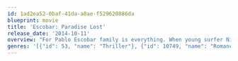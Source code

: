 ```yaml
---
id: 1ad2ea52-0baf-41da-a8ae-f529620886da
blueprint: movie
title: 'Escobar: Paradise Lost'
release_date: '2014-10-11'
overview: "For Pablo Escobar family is everything. When young surfer Nick falls for Escobar's niece, Maria, he finds his life on the line when he's pulled into the dangerous world of the family business."
genres: '[{"id": 53, "name": "Thriller"}, {"id": 10749, "name": "Romance"}]'
---
```

